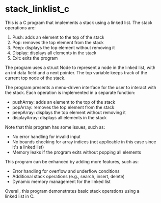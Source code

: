 # stack_linklist_c
This is a C program that implements a stack using a linked list. The stack operations are:

1. Push: adds an element to the top of the stack
2. Pop: removes the top element from the stack
3. Peep: displays the top element without removing it
4. Display: displays all elements in the stack
5. Exit: exits the program

The program uses a struct Node to represent a node in the linked list, with an int data field and a next pointer. The top variable keeps track of the current top node of the stack.

The program presents a menu-driven interface for the user to interact with the stack. Each operation is implemented in a separate function:

- pushArray: adds an element to the top of the stack
- popArray: removes the top element from the stack
- peepArray: displays the top element without removing it
- displayArray: displays all elements in the stack

Note that this program has some issues, such as:

- No error handling for invalid input
- No bounds checking for array indices (not applicable in this case since it's a linked list)
- Memory leaks if the program exits without popping all elements

This program can be enhanced by adding more features, such as:

- Error handling for overflow and underflow conditions
- Additional stack operations (e.g., search, insert, delete)
- Dynamic memory management for the linked list

Overall, this program demonstrates basic stack operations using a linked list in C.

